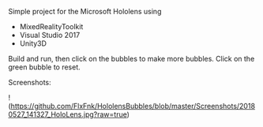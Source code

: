 Simple project for the Microsoft Hololens using 

- MixedRealityToolkit
- Visual Studio 2017
- Unity3D

Build and run, then click on the bubbles to make more bubbles. Click on the green bubble to reset.

Screenshots:

!(https://github.com/FlxFnk/HololensBubbles/blob/master/Screenshots/20180527_141327_HoloLens.jpg?raw=true)
